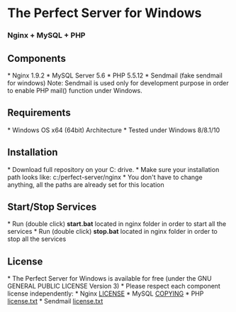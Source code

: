 # The Perfect Server for Windows
<h3>Nginx + MySQL + PHP</h3>
<h2>Components</h2>
* Nginx 1.9.2
* MySQL Server 5.6
* PHP 5.5.12
* Sendmail (fake sendmail for windows)
Note: Sendmail is used only for development purpose in order to enable PHP mail() function under Windows.

<h2>Requirements</h2>
* Windows OS x64 (64bit) Architecture
* Tested under Windows 8/8.1/10

<h2>Installation</h2>
* Download full repository on your C: drive.
* Make sure your installation path looks like: c:/perfect-server/nginx
* You don't have to change anything, all the paths are already set for this location

<h2>Start/Stop Services</h2>
* Run (double click) <b>start.bat</b> located in nginx folder in order to start all the services
* Run (double click) <b>stop.bat</b> located in nginx folder in order to stop all the services

<h2>License</h2>
* The Perfect Server for Windows is available for free (under the GNU GENERAL PUBLIC LICENSE Version 3)
* Please respect each component license independently:
* Nginx <a href="https://github.com/dayanstef/perfect-server/nginx/docs/LICENSE" target="_blank">LICENSE</a>
* MySQL <a href="https://github.com/dayanstef/perfect-server/nginx/mysql/COPYING" target="_blank">COPYING</a>
* PHP <a href="https://github.com/dayanstef/perfect-server/nginx/php/license.txt" target="_blank">license.txt</a>
* Sendmail <a href="https://github.com/dayanstef/perfect-server/nginx/sendmail/license.txt" target="_blank">license.txt</a>
